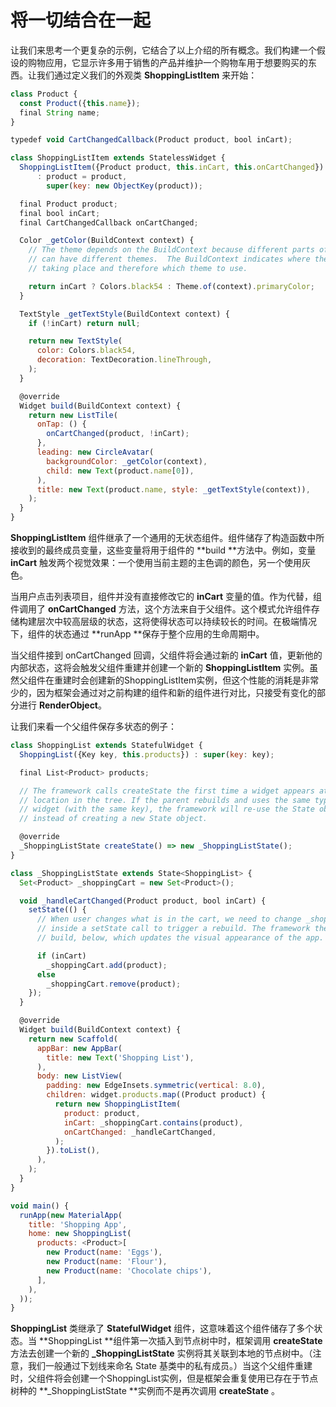 # 将一切结合在一起

让我们来思考一个更复杂的示例，它结合了以上介绍的所有概念。我们构建一个假设的购物应用，它显示许多用于销售的产品并维护一个购物车用于想要购买的东西。让我们通过定义我们的外观类 **ShoppingListItem** 来开始：

```js
class Product {
  const Product({this.name});
  final String name;
}

typedef void CartChangedCallback(Product product, bool inCart);

class ShoppingListItem extends StatelessWidget {
  ShoppingListItem({Product product, this.inCart, this.onCartChanged})
      : product = product,
        super(key: new ObjectKey(product));

  final Product product;
  final bool inCart;
  final CartChangedCallback onCartChanged;

  Color _getColor(BuildContext context) {
    // The theme depends on the BuildContext because different parts of the tree
    // can have different themes.  The BuildContext indicates where the build is
    // taking place and therefore which theme to use.

    return inCart ? Colors.black54 : Theme.of(context).primaryColor;
  }

  TextStyle _getTextStyle(BuildContext context) {
    if (!inCart) return null;

    return new TextStyle(
      color: Colors.black54,
      decoration: TextDecoration.lineThrough,
    );
  }

  @override
  Widget build(BuildContext context) {
    return new ListTile(
      onTap: () {
        onCartChanged(product, !inCart);
      },
      leading: new CircleAvatar(
        backgroundColor: _getColor(context),
        child: new Text(product.name[0]),
      ),
      title: new Text(product.name, style: _getTextStyle(context)),
    );
  }
}
```

**ShoppingListItem** 组件继承了一个通用的无状态组件。组件储存了构造函数中所接收到的最终成员变量，这些变量将用于组件的 **build **方法中。例如，变量 **inCart** 触发两个视觉效果：一个使用当前主题的主色调的颜色，另一个使用灰色。

当用户点击列表项目，组件并没有直接修改它的 **inCart** 变量的值。作为代替，组件调用了 **onCartChanged** 方法，这个方法来自于父组件。这个模式允许组件存储构建层次中较高层级的状态，这将使得状态可以持续较长的时间。在极端情况下，组件的状态通过 **runApp **保存于整个应用的生命周期中。

当父组件接到 onCartChanged 回调，父组件将会通过新的 **inCart** 值，更新他的内部状态，这将会触发父组件重建并创建一个新的 **ShoppingListItem** 实例。虽然父组件在重建时会创建新的ShoppingListItem实例，但这个性能的消耗是非常少的，因为框架会通过对之前构建的组件和新的组件进行对比，只接受有变化的部分进行 **RenderObject**。

让我们来看一个父组件保存多状态的例子：

```js
class ShoppingList extends StatefulWidget {
  ShoppingList({Key key, this.products}) : super(key: key);

  final List<Product> products;

  // The framework calls createState the first time a widget appears at a given
  // location in the tree. If the parent rebuilds and uses the same type of
  // widget (with the same key), the framework will re-use the State object
  // instead of creating a new State object.

  @override
  _ShoppingListState createState() => new _ShoppingListState();
}

class _ShoppingListState extends State<ShoppingList> {
  Set<Product> _shoppingCart = new Set<Product>();

  void _handleCartChanged(Product product, bool inCart) {
    setState(() {
      // When user changes what is in the cart, we need to change _shoppingCart
      // inside a setState call to trigger a rebuild. The framework then calls
      // build, below, which updates the visual appearance of the app.

      if (inCart)
        _shoppingCart.add(product);
      else
        _shoppingCart.remove(product);
    });
  }

  @override
  Widget build(BuildContext context) {
    return new Scaffold(
      appBar: new AppBar(
        title: new Text('Shopping List'),
      ),
      body: new ListView(
        padding: new EdgeInsets.symmetric(vertical: 8.0),
        children: widget.products.map((Product product) {
          return new ShoppingListItem(
            product: product,
            inCart: _shoppingCart.contains(product),
            onCartChanged: _handleCartChanged,
          );
        }).toList(),
      ),
    );
  }
}

void main() {
  runApp(new MaterialApp(
    title: 'Shopping App',
    home: new ShoppingList(
      products: <Product>[
        new Product(name: 'Eggs'),
        new Product(name: 'Flour'),
        new Product(name: 'Chocolate chips'),
      ],
    ),
  ));
}
```

**ShoppingList** 类继承了 **StatefulWidget** 组件，这意味着这个组件储存了多个状态。当 **ShoppingList **组件第一次插入到节点树中时，框架调用 **createState** 方法去创建一个新的 **\_ShoppingListState** 实例将其关联到本地的节点树中。（注意，我们一般通过下划线来命名 State 基类中的私有成员。）当这个父组件重建时，父组件将会创建一个ShoppingList实例，但是框架会重复使用已存在于节点树种的 **\_ShoppingListState **实例而不是再次调用 **createState** 。

